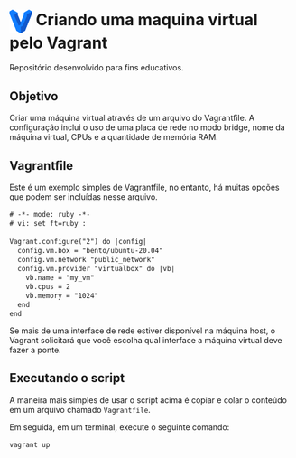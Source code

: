 <h1>
    <a href="https://www.dio.me/">
     <img align="center" width="40px" src="vagrant-logo.png"></a>
    <span> Criando uma maquina virtual pelo Vagrant</span>
</h1>

Repositório desenvolvido para fins educativos.

## Objetivo

Criar uma máquina virtual através de um arquivo do Vagrantfile. A configuração inclui o uso de uma placa de rede no modo bridge, nome da máquina virtual, CPUs e a quantidade de memória RAM.

## Vagrantfile

Este é um exemplo simples de Vagrantfile, no entanto, há muitas opções que podem ser incluídas nesse arquivo.

```
# -*- mode: ruby -*-
# vi: set ft=ruby :

Vagrant.configure("2") do |config|
  config.vm.box = "bento/ubuntu-20.04"
  config.vm.network "public_network"
  config.vm.provider "virtualbox" do |vb|
    vb.name = "my_vm"
    vb.cpus = 2
    vb.memory = "1024"
  end
end
```

Se mais de uma interface de rede estiver disponível na máquina host, o Vagrant solicitará que você escolha qual interface a máquina virtual deve fazer a ponte.

## Executando o script

A maneira mais simples de usar o script acima é copiar e colar o conteúdo em um arquivo chamado `Vagrantfile`.

Em seguida, em um terminal, execute o seguinte comando:

```
vagrant up
```